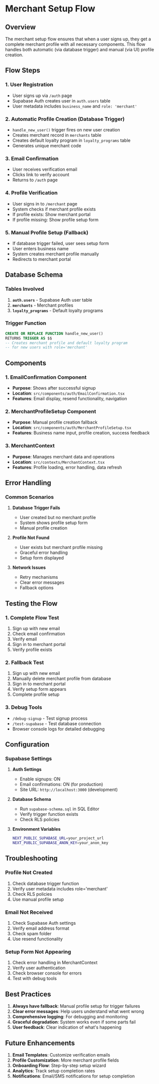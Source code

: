 # Merchant Setup Flow

## Overview

The merchant setup flow ensures that when a user signs up, they get a complete merchant profile with all necessary components. This flow handles both automatic (via database trigger) and manual (via UI) profile creation.

## Flow Steps

### 1. User Registration
- User signs up via `/auth` page
- Supabase Auth creates user in `auth.users` table
- User metadata includes `business_name` and `role: 'merchant'`

### 2. Automatic Profile Creation (Database Trigger)
- `handle_new_user()` trigger fires on new user creation
- Creates merchant record in `merchants` table
- Creates default loyalty program in `loyalty_programs` table
- Generates unique merchant code

### 3. Email Confirmation
- User receives verification email
- Clicks link to verify account
- Returns to `/auth` page

### 4. Profile Verification
- User signs in to `/merchant` page
- System checks if merchant profile exists
- If profile exists: Show merchant portal
- If profile missing: Show profile setup form

### 5. Manual Profile Setup (Fallback)
- If database trigger failed, user sees setup form
- User enters business name
- System creates merchant profile manually
- Redirects to merchant portal

## Database Schema

### Tables Involved
1. **`auth.users`** - Supabase Auth user table
2. **`merchants`** - Merchant profiles
3. **`loyalty_programs`** - Default loyalty programs

### Trigger Function
```sql
CREATE OR REPLACE FUNCTION handle_new_user()
RETURNS TRIGGER AS $$
-- Creates merchant profile and default loyalty program
-- for new users with role='merchant'
```

## Components

### 1. EmailConfirmation Component
- **Purpose**: Shows after successful signup
- **Location**: `src/components/auth/EmailConfirmation.tsx`
- **Features**: Email display, resend functionality, navigation

### 2. MerchantProfileSetup Component
- **Purpose**: Manual profile creation fallback
- **Location**: `src/components/auth/MerchantProfileSetup.tsx`
- **Features**: Business name input, profile creation, success feedback

### 3. MerchantContext
- **Purpose**: Manages merchant data and operations
- **Location**: `src/contexts/MerchantContext.tsx`
- **Features**: Profile loading, error handling, data refresh

## Error Handling

### Common Scenarios

1. **Database Trigger Fails**
   - User created but no merchant profile
   - System shows profile setup form
   - Manual profile creation

2. **Profile Not Found**
   - User exists but merchant profile missing
   - Graceful error handling
   - Setup form displayed

3. **Network Issues**
   - Retry mechanisms
   - Clear error messages
   - Fallback options

## Testing the Flow

### 1. Complete Flow Test
1. Sign up with new email
2. Check email confirmation
3. Verify email
4. Sign in to merchant portal
5. Verify profile exists

### 2. Fallback Test
1. Sign up with new email
2. Manually delete merchant profile from database
3. Sign in to merchant portal
4. Verify setup form appears
5. Complete profile setup

### 3. Debug Tools
- `/debug-signup` - Test signup process
- `/test-supabase` - Test database connection
- Browser console logs for detailed debugging

## Configuration

### Supabase Settings
1. **Auth Settings**
   - Enable signups: ON
   - Email confirmations: ON (for production)
   - Site URL: `http://localhost:3000` (development)

2. **Database Schema**
   - Run `supabase-schema.sql` in SQL Editor
   - Verify trigger function exists
   - Check RLS policies

3. **Environment Variables**
   ```bash
   NEXT_PUBLIC_SUPABASE_URL=your_project_url
   NEXT_PUBLIC_SUPABASE_ANON_KEY=your_anon_key
   ```

## Troubleshooting

### Profile Not Created
1. Check database trigger function
2. Verify user metadata includes role='merchant'
3. Check RLS policies
4. Use manual profile setup

### Email Not Received
1. Check Supabase Auth settings
2. Verify email address format
3. Check spam folder
4. Use resend functionality

### Setup Form Not Appearing
1. Check error handling in MerchantContext
2. Verify user authentication
3. Check browser console for errors
4. Test with debug tools

## Best Practices

1. **Always have fallback**: Manual profile setup for trigger failures
2. **Clear error messages**: Help users understand what went wrong
3. **Comprehensive logging**: For debugging and monitoring
4. **Graceful degradation**: System works even if some parts fail
5. **User feedback**: Clear indication of what's happening

## Future Enhancements

1. **Email Templates**: Customize verification emails
2. **Profile Customization**: More merchant profile fields
3. **Onboarding Flow**: Step-by-step setup wizard
4. **Analytics**: Track setup completion rates
5. **Notifications**: Email/SMS notifications for setup completion
